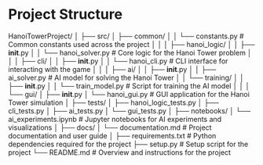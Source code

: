# Project Structure
HanoiTowerProject/
│
├── src/
│   ├── common/
│   │   └── constants.py  # Common constants used across the project
│   │
│   ├── hanoi_logic/
│   │   ├── __init__.py
│   │   └── hanoi_solver.py  # Core logic for the Hanoi Tower problem
│   │
│   ├── cli/
│   │   ├── __init__.py
│   │   └── hanoi_cli.py  # CLI interface for interacting with the game
│   │
│   ├── ai/
│   │   ├── __init__.py
│   │   ├── ai_solver.py  # AI model for solving the Hanoi Tower
│   │   └── training/
│   │       ├── __init__.py
│   │       └── train_model.py  # Script for training the AI model
│   │
│   └── gui/
│       ├── __init__.py
│       └── hanoi_gui.py  # GUI application for the Hanoi Tower simulation
│
├── tests/
│   ├── hanoi_logic_tests.py
│   ├── cli_tests.py
│   ├── ai_tests.py
│   └── gui_tests.py
│
├── notebooks/
│   └── ai_experiments.ipynb  # Jupyter notebooks for AI experiments and visualizations
│
├── docs/
│   └── documentation.md  # Project documentation and user guide
│
├── requirements.txt  # Python dependencies required for the project
├── setup.py  # Setup script for the project
└── README.md  # Overview and instructions for the project